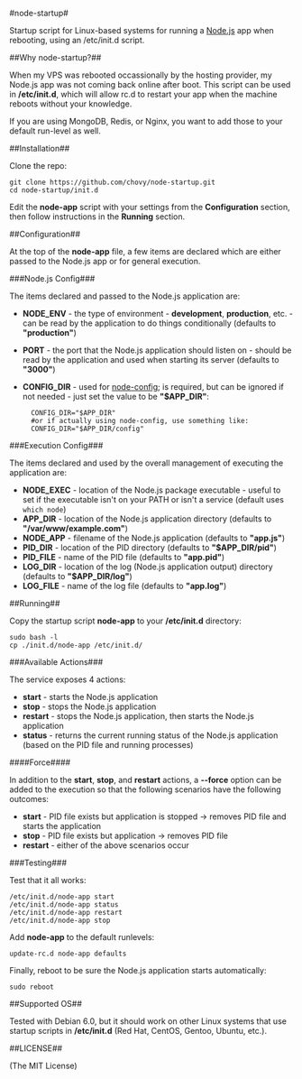#node-startup#

Startup script for Linux-based systems for running a [Node.js](http://nodejs.org/) app when rebooting, using an /etc/init.d script.

##Why node-startup?##

When my VPS was rebooted occassionally by the hosting provider, my Node.js app was not coming back online after boot. This script can be used in **/etc/init.d**, which will allow rc.d to restart your app when the machine reboots without your knowledge.

If you are using MongoDB, Redis, or Nginx, you want to add those to your default run-level as well.

##Installation##

Clone the repo:

    git clone https://github.com/chovy/node-startup.git
    cd node-startup/init.d

Edit the **node-app** script with your settings from the **Configuration** section, then follow instructions in the **Running** section.

##Configuration##

At the top of the **node-app** file, a few items are declared which are either passed to the Node.js app or for general execution.

###Node.js Config###

The items declared and passed to the Node.js application are:

- **NODE_ENV** - the type of environment - **development**, **production**, etc. - can be read by the application to do things conditionally (defaults to **"production"**)
- **PORT** - the port that the Node.js application should listen on - should be read by the application and used when starting its server (defaults to **"3000"**)
- **CONFIG_DIR** - used for [node-config](https://github.com/lorenwest/node-config); is required, but can be ignored if not needed - just set the value to be **"$APP_DIR"**:

        CONFIG_DIR="$APP_DIR"
        #or if actually using node-config, use something like:
        CONFIG_DIR="$APP_DIR/config"

###Execution Config###

The items declared and used by the overall management of executing the application are:

- **NODE_EXEC** - location of the Node.js package executable - useful to set if the executable isn't on your PATH or isn't a service (default uses `which node`)
- **APP_DIR** - location of the Node.js application directory (defaults to **"/var/www/example.com"**)
- **NODE_APP** - filename of the Node.js application (defaults to **"app.js"**)
- **PID_DIR** - location of the PID directory (defaults to **"$APP_DIR/pid"**)
- **PID_FILE** - name of the PID file (defaults to **"app.pid"**)
- **LOG_DIR** - location of the log (Node.js application output) directory (defaults to **"$APP_DIR/log"**)
- **LOG_FILE** - name of the log file (defaults to **"app.log"**)

##Running##
	
Copy the startup script **node-app** to your **/etc/init.d** directory:

    sudo bash -l
    cp ./init.d/node-app /etc/init.d/

###Available Actions###

The service exposes 4 actions:

- **start** - starts the Node.js application
- **stop** - stops the Node.js application
- **restart** - stops the Node.js application, then starts the Node.js application
- **status** - returns the current running status of the Node.js application (based on the PID file and running processes)

####Force####

In addition to the **start**, **stop**, and **restart** actions, a **--force** option can be added to the execution so that the following scenarios have the following outcomes:

- **start** - PID file exists but application is stopped -> removes PID file and starts the application
- **stop** - PID file exists but application -> removes PID file
- **restart** - either of the above scenarios occur

###Testing###

Test that it all works:

    /etc/init.d/node-app start
    /etc/init.d/node-app status
    /etc/init.d/node-app restart
    /etc/init.d/node-app stop

Add **node-app** to the default runlevels:

    update-rc.d node-app defaults

Finally, reboot to be sure the Node.js application starts automatically:

    sudo reboot

##Supported OS##

Tested with Debian 6.0, but it should work on other Linux systems that use startup scripts in **/etc/init.d** (Red Hat, CentOS, Gentoo, Ubuntu, etc.).

##LICENSE##

(The MIT License)
